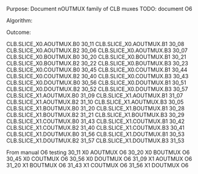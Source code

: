 Purpose:
Document nOUTMUX family of CLB muxes
TODO: document O6

Algorithm:

Outcome:

CLB.SLICE_X0.AOUTMUX.B0 30_11
CLB.SLICE_X0.AOUTMUX.B1 30_08
CLB.SLICE_X0.AOUTMUX.B2 30_06
CLB.SLICE_X0.AOUTMUX.B3 30_07
CLB.SLICE_X0.BOUTMUX.B0 30_20
CLB.SLICE_X0.BOUTMUX.B1 30_21
CLB.SLICE_X0.BOUTMUX.B2 30_22
CLB.SLICE_X0.BOUTMUX.B3 30_23
CLB.SLICE_X0.COUTMUX.B0 30_45
CLB.SLICE_X0.COUTMUX.B1 30_44
CLB.SLICE_X0.COUTMUX.B2 30_40
CLB.SLICE_X0.COUTMUX.B3 30_43
CLB.SLICE_X0.DOUTMUX.B0 30_56
CLB.SLICE_X0.DOUTMUX.B1 30_51
CLB.SLICE_X0.DOUTMUX.B2 30_52
CLB.SLICE_X0.DOUTMUX.B3 30_57
CLB.SLICE_X1.AOUTMUX.B0 31_09
CLB.SLICE_X1.AOUTMUX.B1 31_07
CLB.SLICE_X1.AOUTMUX.B2 31_10
CLB.SLICE_X1.AOUTMUX.B3 30_05
CLB.SLICE_X1.BOUTMUX.B0 31_20
CLB.SLICE_X1.BOUTMUX.B1 30_28
CLB.SLICE_X1.BOUTMUX.B2 31_21
CLB.SLICE_X1.BOUTMUX.B3 30_29
CLB.SLICE_X1.COUTMUX.B0 31_43
CLB.SLICE_X1.COUTMUX.B1 30_42
CLB.SLICE_X1.COUTMUX.B2 31_40
CLB.SLICE_X1.COUTMUX.B3 30_41
CLB.SLICE_X1.DOUTMUX.B0 31_56
CLB.SLICE_X1.DOUTMUX.B1 30_53
CLB.SLICE_X1.DOUTMUX.B2 31_57
CLB.SLICE_X1.DOUTMUX.B3 31_53


From manual O6 testing
30_11   X0 AOUTMUX O6
30_20   X0 BOUTMUX O6
30_45   X0 COUTMUX O6
30_56   X0 DOUTMUX O6
31_09   X1 AOUTMUX O6
31_20   X1 BOUTMUX O6
31_43   X1 COUTMUX O6
31_56   X1 DOUTMUX O6

